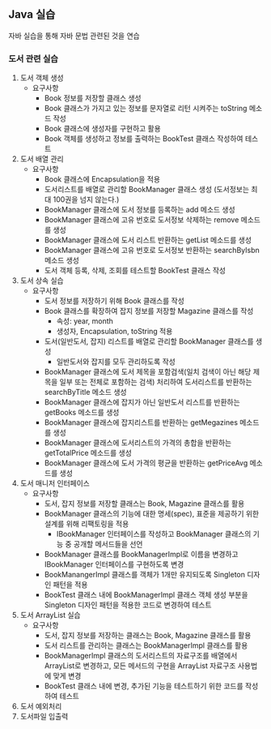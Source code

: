## Java 실습

자바 실습을 통해 자바 문법 관련된 것을 연습

### 도서 관련 실습

1. 도서 객체 생성
   - 요구사항
     - Book 정보를 저장할 클래스 생성
     - Book 클래스가 가지고 있는 정보를 문자열로 리턴 시켜주는 toString 메소드 작성
     - Book 클래스에 생성자를 구현하고 활용
     - Book 객체를 생성하고 정보를 출력하는 BookTest 클래스 작성하여 테스트
2. 도서 배열 관리
   - 요구사항
     - Book 클래스에 Encapsulation을 적용
     - 도서리스트를 배열로 관리할 BookManager 클래스 생성 (도서정보는 최대 100권을 넘지 않는다.)
     - BookManager 클래스에 도서 정보를 등록하는 add 메소드 생성
     - BookManager 클래스에 고유 번호로 도서정보 삭제하는 remove 메소드를 생성
     - BookManager 클래스에 도서 리스트 반환하는 getList 메소드를 생성
     - BookManager 클래스에 고유 번호로 도서정보 반환하는 searchByIsbn 메소드 생성
     - 도서 객체 등록, 삭제, 조회를 테스트할 BookTest 클래스 작성
3. 도서 상속 실습
   - 요구사항
     - 도서 정보를 저장하기 위해 Book 클래스를 작성
     - Book 클래스를 확장하여 잡지 정보를 저장할 Magazine 클래스를 작성
       - 속성: year, month
       - 생성자, Encapsulation, toString 적용
     - 도서(일반도서, 잡지) 리스트를 배열로 관리할 BookManager 클래스를 생성
       - 일반도서와 잡지를 모두 관리하도록 작성
     - BookManager 클래스에 도서 제목을 포함검색(일치 검색이 아닌 해당 제목을 일부 또는 전체로 포함하는 검색) 처리하여 도서리스트를 반환하는 searchByTitle 메소드 생성
     - BookManager 클래스에 잡지가 아닌 일반도서 리스트를 반환하는 getBooks 메소드를 생성
     - BookManager 클래스에 잡지리스트를 반환하는 getMegazines 메소드를 생성
     - BookManager 클래스에 도서리스트의 가격의 총합을 반환하는 getTotalPrice 메소드를 생성
     - BookManager 클래스에 도서 가격의 평균을 반환하는 getPriceAvg 메소드를 생성
4. 도서 매니저 인터페이스
   - 요구사항
     - 도서, 잡지 정보를 저장할 클래스는 Book, Magazine 클래스를 활용
     - BookManager 클래스의 기능에 대한 명세(spec), 표준을 제공하기 위한 설계를 위해 리팩토링을 적용
       - IBookManager 인터페이스를 작성하고 BookManager 클래스의 기능 중 공개할 메서드들을 선언
     - BookManager 클래스를 BookManagerImpl로 이름을 변경하고 IBookManager 인터페이스를 구현하도록 변경
     - BookManangerImpl 클래스를 객체가 1개만 유지되도록 Singleton 디자인 패턴을 적용
     - BookTest 클래스 내에 BookManagerImpl 클래스 객체 생성 부분을 Singleton 디자인 패턴을 적용한 코드로 변경하여 테스트
5. 도서 ArrayList 실습
   - 요구사항
     - 도서, 잡지 정보를 저장하는 클래스는 Book, Magazine 클래스를 활용
     - 도서 리스트를 관리하는 클래스는 BookManagerImpl 클래스를 활용
     - BookManagerImpl 클래스의 도서리스트의 자료구조를 배열에서 ArrayList로 변경하고, 모든 메서드의 구현을 ArrayList 자료구조 사용법에 맞게 변경
     - BookTest 클래스 내에 변경, 추가된 기능을 테스트하기 위한 코드를 작성하여 테스트
6. 도서 예외처리
7. 도서파일 입출력